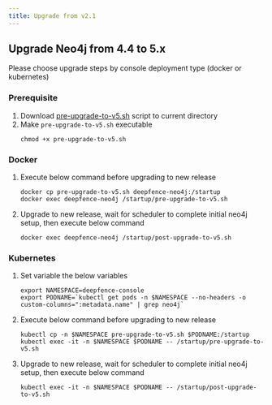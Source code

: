 ```yaml
---
title: Upgrade from v2.1
---
```


## Upgrade Neo4j from 4.4 to 5.x

Please choose upgrade steps by console deployment type (docker or kubernetes)

### Prerequisite
1. Download [pre-upgrade-to-v5.sh](https://github.com/deepfence/ThreatMapper/blob/release-2.5/deepfence_neo4j/pre-upgrade-to-v5.sh) script to current directory
2. Make `pre-upgrade-to-v5.sh` executable
    ```
    chmod +x pre-upgrade-to-v5.sh
    ```

### Docker
1. Execute below command before upgrading to new release
    ```
    docker cp pre-upgrade-to-v5.sh deepfence-neo4j:/startup
    docker exec deepfence-neo4j /startup/pre-upgrade-to-v5.sh
    ```
2. Upgrade to new release, wait for scheduler to complete initial neo4j setup, then execute below command
    ```
    docker exec deepfence-neo4j /startup/post-upgrade-to-v5.sh
    ```

### Kubernetes
1. Set variable the below variables
    ```
    export NAMESPACE=deepfence-console
    export PODNAME=`kubectl get pods -n $NAMESPACE --no-headers -o custom-columns=":metadata.name" | grep neo4j`
    ```
2. Execute below command before upgrading to new release
    ```
    kubectl cp -n $NAMESPACE pre-upgrade-to-v5.sh $PODNAME:/startup 
    kubectl exec -it -n $NAMESPACE $PODNAME -- /startup/pre-upgrade-to-v5.sh
    ```
3. Upgrade to new release, wait for scheduler to complete initial neo4j setup, then execute below command
    ```
    kubectl exec -it -n $NAMESPACE $PODNAME -- /startup/post-upgrade-to-v5.sh
    ```